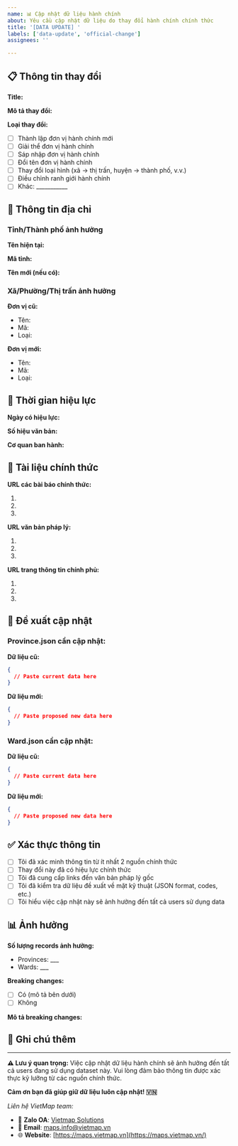 ```yaml
---
name: 📊 Cập nhật dữ liệu hành chính
about: Yêu cầu cập nhật dữ liệu do thay đổi hành chính chính thức
title: '[DATA UPDATE] '
labels: ['data-update', 'official-change']
assignees: ''

---
```


## 📋 Thông tin thay đổi

**Title:**
<!-- Tóm tắt thay đổi, ví dụ: "Thành lập thị xã mới tại tỉnh Bắc Giang" -->

**Mô tả thay đổi:**
<!-- Mô tả chi tiết về thay đổi hành chính -->

**Loại thay đổi:**
- [ ] Thành lập đơn vị hành chính mới
- [ ] Giải thể đơn vị hành chính
- [ ] Sáp nhập đơn vị hành chính
- [ ] Đổi tên đơn vị hành chính
- [ ] Thay đổi loại hình (xã → thị trấn, huyện → thành phố, v.v.)
- [ ] Điều chỉnh ranh giới hành chính
- [ ] Khác: ___________

## 📍 Thông tin địa chỉ

### Tỉnh/Thành phố ảnh hưởng

**Tên hiện tại:**
<!-- Tên đầy đủ của tỉnh/thành phố -->

**Mã tỉnh:**
<!-- Mã code hiện tại -->

**Tên mới (nếu có):**
<!-- Nếu có thay đổi tên -->

### Xã/Phường/Thị trấn ảnh hưởng

**Đơn vị cũ:**
- Tên: 
- Mã: 
- Loại: 

**Đơn vị mới:**
- Tên: 
- Mã: 
- Loại: 

## 📅 Thời gian hiệu lực

**Ngày có hiệu lực:**
<!-- DD/MM/YYYY -->

**Số hiệu văn bản:**
<!-- Số quyết định/nghị quyết -->

**Cơ quan ban hành:**
<!-- UBND tỉnh, Chính phủ, Quốc hội, v.v. -->

## 📰 Tài liệu chính thức

**URL các bài báo chính thức:**
<!-- Links đến các bài báo từ báo chí nhà nước -->

1. 
2. 
3. 

**URL văn bản pháp lý:**
<!-- Links đến quyết định, nghị quyết chính thức -->

1. 
2. 
3. 

**URL trang thông tin chính phủ:**
<!-- Links đến trang web chính phủ, UBND -->

1. 
2. 
3. 

## 🔄 Đề xuất cập nhật

### Province.json cần cập nhật:

**Dữ liệu cũ:**
```json
{
  // Paste current data here
}
```

**Dữ liệu mới:**
```json
{
  // Paste proposed new data here
}
```

### Ward.json cần cập nhật:

**Dữ liệu cũ:**
```json
{
  // Paste current data here
}
```

**Dữ liệu mới:**
```json
{
  // Paste proposed new data here
}
```

## ✅ Xác thực thông tin

- [ ] Tôi đã xác minh thông tin từ ít nhất 2 nguồn chính thức
- [ ] Thay đổi này đã có hiệu lực chính thức
- [ ] Tôi đã cung cấp links đến văn bản pháp lý gốc
- [ ] Tôi đã kiểm tra dữ liệu đề xuất về mặt kỹ thuật (JSON format, codes, etc.)
- [ ] Tôi hiểu việc cập nhật này sẽ ảnh hưởng đến tất cả users sử dụng data

## 📊 Ảnh hưởng

**Số lượng records ảnh hưởng:**
- Provinces: ___
- Wards: ___

**Breaking changes:**
- [ ] Có (mô tả bên dưới)
- [ ] Không

**Mô tả breaking changes:**
<!-- Nếu có, mô tả những thay đổi có thể ảnh hưởng đến existing integrations -->

## 📝 Ghi chú thêm

<!-- Bất kỳ thông tin bổ sung nào -->

---

**⚠️ Lưu ý quan trọng:**
Việc cập nhật dữ liệu hành chính sẽ ảnh hưởng đến tất cả users đang sử dụng dataset này. Vui lòng đảm bảo thông tin được xác thực kỹ lưỡng từ các nguồn chính thức.

**Cảm ơn bạn đã giúp giữ dữ liệu luôn cập nhật! 🇻🇳**

*Liên hệ VietMap team:*
- 💬 **Zalo OA**: [Vietmap Solutions](https://zalo.me/vietmapmapsapi)
- 📧 **Email**: [maps.info@vietmap.vn](mailto:maps.info@vietmap.vn)
- 🌐 **Website**: [https://maps.vietmap.vn](https://maps.vietmap.vn/)

